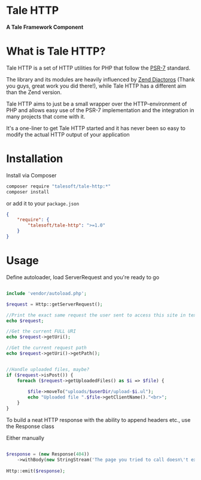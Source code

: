 
# Tale HTTP
**A Tale Framework Component**

# What is Tale HTTP?

Tale HTTP is a set of HTTP utilities for PHP that follow the [PSR-7](http://www.php-fig.org/psr/psr-7/) standard.

The library and its modules are heavily influenced by [Zend Diactoros](https://github.com/zendframework/zend-diactoros) (Thank you guys, great work you did there!), while Tale HTTP has a different aim than the Zend version.

Tale HTTP aims to just be a small wrapper over the HTTP-environment of PHP and allows easy use of the PSR-7 implementation and the integration in many projects that come with it.

It's a one-liner to get Tale HTTP started and it has never been so easy to modify the actual HTTP output of your application


# Installation

Install via Composer

```bash
composer require "talesoft/tale-http:*"
composer install
```

or add it to your `package.json`

```json
{
    "require": {
        "talesoft/tale-http": ">=1.0"
    }
}
```


# Usage

Define autoloader, load ServerRequest and you're ready to go

```php

include 'vendor/autoload.php';

$request = Http::getServerRequest();

//Print the exact same request the user sent to access this site in text form
echo $request;

//Get the current FULL URI
echo $request->getUri();

//Get the current request path
echo $request->getUri()->getPath();


//Handle uploaded files, maybe?
if ($request->isPost()) {
    foreach ($request->getUploadedFiles() as $i => $file) {
    
        $file->moveTo("uploads/$userDir/upload-$i.ul");
        echo "Uploaded file ".$file->getClientName()."<br>";
    }
}
```

To build a neat HTTP response with the ability to append headers etc., use the Response class

Either manually
```php

$response = (new Response(404))
    ->withBody(new StringStream('The page you tried to call doesn\'t exist!'));
    
Http::emit($response);
```
